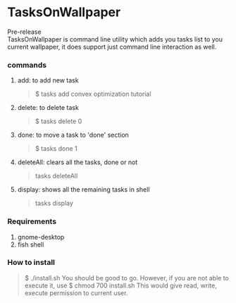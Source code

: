 # TasksOnWallpaper
Pre-release   
TasksOnWallpaper is command line utility which adds you tasks list to you current wallpaper, it does support just command line interaction as well.

### commands
1. add: to add new task
    > $ tasks add convex optimization tutorial
2. delete: to delete task
    > $ tasks delete 0
3. done: to move a task to 'done' section
    > $ tasks done 1
4. deleteAll: clears all the tasks, done or not
    > tasks deleteAll
5. display: shows all the remaining tasks in shell
    > tasks display

### Requirements
1. gnome-desktop
2. fish shell

### How to install
> $ ./install.sh
You should be good to go. However, if you are not able to execute it, use
> $ chmod 700 install.sh
This would give read, write, execute permission to current user.